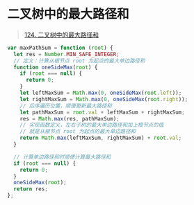 
# 二叉树中的最大路径和


>  [124. 二叉树中的最大路径和](https://leetcode.cn/problems/binary-tree-maximum-path-sum/)


```javascript
var maxPathSum = function (root) {
  let res = Number.MIN_SAFE_INTEGER;
  // 定义：计算从根节点 root 为起点的最大单边路径和
  function oneSideMax(root) {
    if (root === null) {
      return 0;
    }
    let leftMaxSum = Math.max(0, oneSideMax(root.left));
    let rightMaxSum = Math.max(0, oneSideMax(root.right));
    // 后序遍历位置，顺便更新最大路径和
    let pathMaxSum = root.val + leftMaxSum + rightMaxSum;
    res = Math.max(res, pathMaxSum);
    // 实现函数定义，左右子树的最大单边路径和加上根节点的值
    // 就是从根节点 root 为起点的最大单边路径和
    return Math.max(leftMaxSum, rightMaxSum) + root.val;
  }

  // 计算单边路径和时顺便计算最大路径和
  if (root === null) {
    return 0;
  }
  oneSideMax(root);
  return res;
};

```
